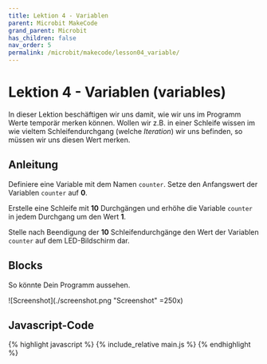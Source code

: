```yaml
---
title: Lektion 4 - Variablen
parent: Microbit MakeCode
grand_parent: Microbit
has_children: false
nav_order: 5
permalink: /microbit/makecode/lesson04_variable/
---
```


# Lektion 4 - Variablen (variables)

In dieser Lektion beschäftigen wir uns damit, wie wir uns im Programm Werte temporär merken können. Wollen wir z.B. in einer Schleife wissen im wie vieltem Schleifendurchgang (welche _Iteration_) wir uns befinden, so müssen wir uns diesen Wert merken. 

## Anleitung 

Definiere eine Variable mit dem Namen `counter`. Setze den Anfangswert der Variablen `counter` auf __0__.

Erstelle eine Schleife mit __10__ Durchgängen und erhöhe die Variable `counter` in jedem Durchgang um den Wert __1__.

Stelle nach Beendigung der __10__ Schleifendurchgänge den Wert der Variablen `counter` auf dem LED-Bildschirm dar.

## Blocks

So könnte Dein Programm aussehen.

![Screenshot](./screenshot.png "Screenshot" =250x)

## Javascript-Code

{% highlight javascript %}
    {% include_relative main.js %}
{% endhighlight %}

